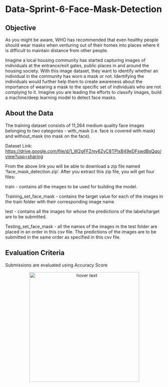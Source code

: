 # Data-Sprint-6-Face-Mask-Detection

## Objective
As you might be aware, WHO has recommended that even healthy people should wear masks when venturing out of their homes into places where it is difficult to maintain distance from other people. 

Imagine a local housing community has started capturing images of individuals at the entrance/exit gates, public places in and around the housing society. With this image dataset, they want to identify whether an individual in the community has worn a mask or not. Identifying the individuals would further help them to create awareness about the importance of wearing a mask to the specific set of individuals who are not complying to it. Imagine you are leading the efforts to classify images, build a machine/deep learning model to detect face masks.


## About the Data
The training dataset consists of 11,264 medium quality face images belonging to two categories - with_mask (i.e. face is covered with mask) and without_mask (no mask on the face).

Dataset Link: https://drive.google.com/file/d/1_W2gFFZmy6ZyC8TPlxB49eDFswdBsQqo/view?usp=sharing

From the above link you will be able to download a zip file named ‘face_mask_detection.zip’. After you extract this zip file, you will get four files:

train - contains all the images to be used for building the model.

Training_set_face_mask - contains the target value for each of the images in the train folder with their corresponding image name

test - contains all the images for whose the predictions of the labels/target are to be submitted.

Testing_set_face_mask - all the names of the images in the test folder are placed in an order in this csv file. The predictions of the images are to be submitted in the same order as specified in this csv file.

## Evaluation Criteria

Submissions are evaluated using Accuracy Score

<p align="center">
  <img src="https://dphi-courses.s3.ap-south-1.amazonaws.com/Datathons/accuracy_score.png" width="350" title="hover text">
</p>







